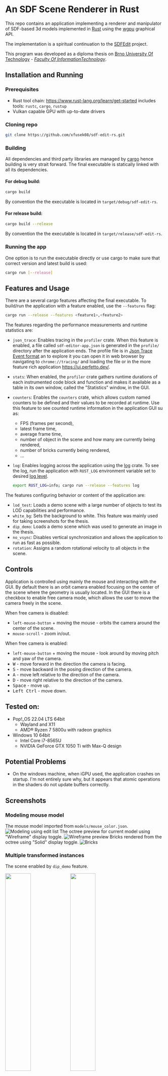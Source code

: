 # An SDF Scene Renderer in Rust

This repo contains an application implementing a renderer and manipulator of SDF-based 3d models implemented in [Rust](https://www.rust-lang.org/) using the [wgpu](https://wgpu.rs/) graphical API.

The implementation is a spiritual continuation to the [SDFEdit](https://github.com/xfusek08/SDFEdit) project.

This program was developed as a diploma thesis on [Brno University Of Technology](https://www.vut.cz/en) - [*Faculty Of InformationTechnology*](https://www.fit.vut.cz/.en).

## Installation and Running

### Prerequisites

- Rust tool chain: https://www.rust-lang.org/learn/get-started
  includes tools: `rustc`, `cargo`, `rustup`
- Vulkan capable GPU with up-to-date drivers

### Cloning repo

```bash
git clone https://github.com/xfusek08/sdf-edit-rs.git
```

### Building
All dependencies and third party libraries are managed by [cargo](https://doc.rust-lang.org/cargo/) hence building is very strait forward.
The final executable is statically linked with all its dependencies.

#### For debug build:
```bash
cargo build
```

By convention the the executable is located in `target/debug/sdf-edit-rs`.

#### For release build:

```bash
cargo build --release
```

By convention the the executable is located in `target/release/sdf-edit-rs`.

### Running the app

One option is to run the executable directly or use cargo to make sure that correct version and latest build is used:

```bash
cargo run [--release]
```

## Features and Usage
There are a several cargo features affecting the final executable.
To build/run the application with a feature enabled, use the `--features` flag:

```bash
cargo run --release --features <feature1>,<feature2>
```

The features regarding the performance measurements and runtime statistics are:

- `json_trace`: Enables tracing in the `profiler` crate.
  When this feature is enabled, a file called `sdf-editor-app.json` is generated in the `profile/` directory after the application ends.
  The profile file is in [Json Trace Event format](https://docs.google.com/document/d/1CvAClvFfyA5R-PhYUmn5OOQtYMH4h6I0nSsKchNAySU/preview#heading=h.lenwiilchoxp) an to explore it you can open it in web browser by navigating to `chrome://tracing/` and loading the file or in the more feature rich application https://ui.perfetto.dev/.
  
- `stats`: When enabled, the `profiler` crate gathers runtime durations of each instrumented code block and function and makes it available as a table in its own window, called the "Statistics" window, in the GUI.
  
- `counters`: Enables the `counters` crate, which allows custom named counters to be defined and their values to be recorded at runtime.
  Use this feature to see counted runtime information in the application GUI su as:
  - FPS (frames per second),
  - latest frame time,
  - average frame time,
  - number of object in the scene and how many are currently being rendered,
  - number of bricks currently being rendered,
  - ...
  
- `log`: Enables logging across the application using the [log](https://github.com/rust-lang/log) crate.
  To see the log, run the application with `RUST_LOG` environment variable set to desired [log level](https://docs.rs/log/latest/log/enum.Level.html).
  ```bash
  export RUST_LOG=info; cargo run --release --features log
  ```

The features configuring behavior or content of the application are:
- `lod_test`: Loads a demo scene with a large number of objects to test its LOD capabilities and performance.
- `white_bg`: Sets the background to white. This feature was mainly used for taking screenshots for the thesis.
- `dip_demo`: Loads a demo scene which was used to generate an image in the thesis.
- `no_vsync`: Disables vertical synchronization and allows the application to run as fast as possible.
- `rotation`: Assigns a random rotational velocity to all objects in the scene.

## Controls

Application is controlled using mainly the mouse and interacting with the GUI.
By default there is an orbit camera enabled focusing on the center of the scene where the geometry is usually located.
In the GUI there is a checkbox to enable free camera mode, which allows the user to move the camera freely in the scene.

When free camera is disabled:
- `left-mouse-button` + moving the mouse - orbits the camera around the center of the scene.
- `mouse-scroll` - zoom in/out.

When free camera is enabled:
- `left-mouse-button` + moving the mouse - look around by moving pitch and yaw of the camera.
- <kbd>W</kbd> - move forward in the direction the camera is facing.
- <kbd>S</kbd> - move backward in the posing direction of the camera.
- <kbd>A</kbd> - move left relative to the direction of the camera.
- <kbd>D</kbd> - move right relative to the direction of the camera.
- <kbd>Space</kbd> - move up.
- <kbd>Left Ctrl</kbd> - move down.

## Tested on:

* Pop!_OS 22.04 LTS 64bit
  * Wayland and X11
  * AMD® Ryzen 7 5800u with radeon graphics
* Windows 10 64bit
  * Intel Core i7-8565U
  * NVIDIA GeForce GTX 1050 Ti with Max-Q design

## Potential Problems
  * On the windows machine, when iGPU used, the application crashes on startup. I'm not entirely sure why, but it appears that atomic operations in the shaders do not update buffers correctly.

## Screenshots
### Modeling mouse model

The mouse model imported from `models/mouse_color.json`.
![Modeling using edit list](./screenshots/mouse_edit_list.png)
The octree preview for current model using "Wireframe" display toggle.
![Wireframe preview](./screenshots/mouse_wireframe.png)
Bricks rendered from the octree using "Solid" display toggle.
![Bricks](./screenshots/mouse_wireframe_bricks.png)

### Multiple transformed instances

The scene enabled by `dip_demo` feature.
<p float="left">
  <img src="./screenshots/demo.png" width="40%" min-width="100px" />
  <img src="./screenshots/demo_bricks.png" width="40%" min-width="100px" />
</p>

### LOD Experiments

The benchmark scene enabled by `lod_test` feature.
![LOD test scene](./screenshots/lod_test.png)

The bricks LOD of the scene.
![LOD test scene](./screenshots/lod_test_bricks.png)


## Authors
[Petr Fusek](https://github.com/xfusek08)

## Thesis Evaluation

## Thanks to
- [Tomáš Milet](https://github.com/dormon) for guidance and consultation as the thesis supervisor.
- Alex Evans for his awesome [talk](https://www.youtube.com/watch?v=u9KNtnCZDMI) on Dreams technology that inspired me to start this project.
